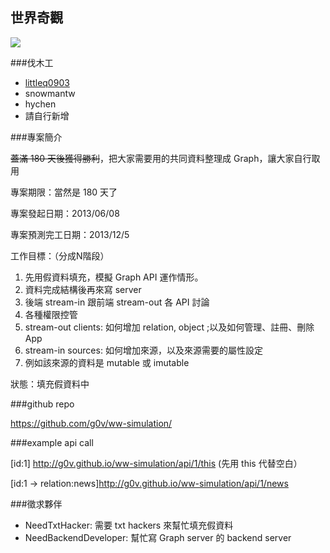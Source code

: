 ## 世界奇觀

![](http://www.hawkaoc.net/bbs/data/attachment/forum/dvbbs/20031071133156749.jpg)

###伐木工

* [littleq0903](http://about.me/littleq)
* snowmantw
* hychen
* 請自行新增

###專案簡介

~~蓋滿 180 天後獲得勝利~~，把大家需要用的共同資料整理成 Graph，讓大家自行取用

專案期限：當然是 180 天了

專案發起日期：2013/06/08

專案預測完工日期：2013/12/5

工作目標：（分成N階段）

1. 先用假資料填充，模擬 Graph API 運作情形。
1. 資料完成結構後再來寫 server
1. 後端 stream-in 跟前端 stream-out 各 API 討論
1. 各種權限控管
1. stream-out clients: 如何增加 relation, object ;以及如何管理、註冊、刪除 App
1. stream-in sources: 如何增加來源，以及來源需要的屬性設定
1. 例如該來源的資料是 mutable 或 imutable 

狀態：填充假資料中

###github repo

https://github.com/g0v/ww-simulation/

###example api call

[id:1] http://g0v.github.io/ww-simulation/api/1/this (先用 this 代替空白）

[id:1 -> relation:news]http://g0v.github.io/ww-simulation/api/1/news

###徵求夥伴

* NeedTxtHacker: 需要 txt hackers 來幫忙填充假資料
* NeedBackendDeveloper: 幫忙寫 Graph server 的 backend server